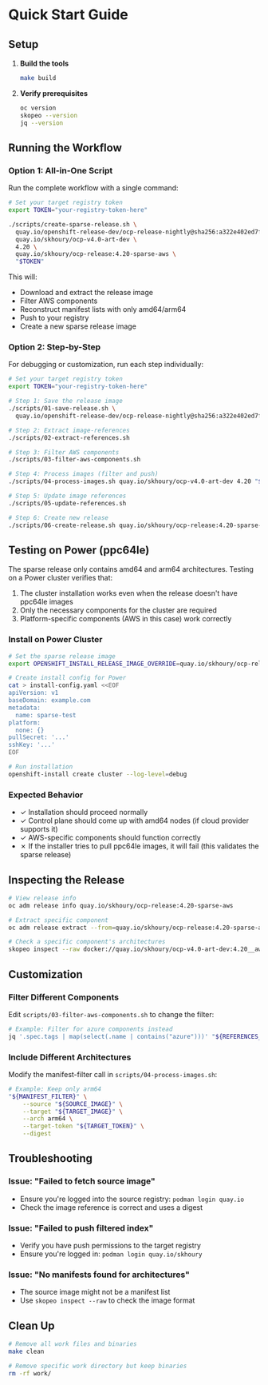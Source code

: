 # Quick Start Guide

## Setup

1. **Build the tools**
   ```bash
   make build
   ```

2. **Verify prerequisites**
   ```bash
   oc version
   skopeo --version
   jq --version
   ```

## Running the Workflow

### Option 1: All-in-One Script

Run the complete workflow with a single command:

```bash
# Set your target registry token
export TOKEN="your-registry-token-here"

./scripts/create-sparse-release.sh \
  quay.io/openshift-release-dev/ocp-release-nightly@sha256:a322e402ed7f31877ee1dfc2d2f989265ad10a32f4384a305a67806c6e9a1017 \
  quay.io/skhoury/ocp-v4.0-art-dev \
  4.20 \
  quay.io/skhoury/ocp-release:4.20-sparse-aws \
  "$TOKEN"
```

This will:
- Download and extract the release image
- Filter AWS components
- Reconstruct manifest lists with only amd64/arm64
- Push to your registry
- Create a new sparse release image

### Option 2: Step-by-Step

For debugging or customization, run each step individually:

```bash
# Set your target registry token
export TOKEN="your-registry-token-here"

# Step 1: Save the release image
./scripts/01-save-release.sh \
  quay.io/openshift-release-dev/ocp-release-nightly@sha256:a322e402ed7f31877ee1dfc2d2f989265ad10a32f4384a305a67806c6e9a1017

# Step 2: Extract image-references
./scripts/02-extract-references.sh

# Step 3: Filter AWS components
./scripts/03-filter-aws-components.sh

# Step 4: Process images (filter and push)
./scripts/04-process-images.sh quay.io/skhoury/ocp-v4.0-art-dev 4.20 "$TOKEN"

# Step 5: Update image references
./scripts/05-update-references.sh

# Step 6: Create new release
./scripts/06-create-release.sh quay.io/skhoury/ocp-release:4.20-sparse-aws
```

## Testing on Power (ppc64le)

The sparse release only contains amd64 and arm64 architectures. Testing on a Power cluster verifies that:

1. The cluster installation works even when the release doesn't have ppc64le images
2. Only the necessary components for the cluster are required
3. Platform-specific components (AWS in this case) work correctly

### Install on Power Cluster

```bash
# Set the sparse release image
export OPENSHIFT_INSTALL_RELEASE_IMAGE_OVERRIDE=quay.io/skhoury/ocp-release:4.20-sparse-aws

# Create install config for Power
cat > install-config.yaml <<EOF
apiVersion: v1
baseDomain: example.com
metadata:
  name: sparse-test
platform:
  none: {}
pullSecret: '...'
sshKey: '...'
EOF

# Run installation
openshift-install create cluster --log-level=debug
```

### Expected Behavior

- ✓ Installation should proceed normally
- ✓ Control plane should come up with amd64 nodes (if cloud provider supports it)
- ✓ AWS-specific components should function correctly
- ✗ If the installer tries to pull ppc64le images, it will fail (this validates the sparse release)

## Inspecting the Release

```bash
# View release info
oc adm release info quay.io/skhoury/ocp-release:4.20-sparse-aws

# Extract specific component
oc adm release extract --from=quay.io/skhoury/ocp-release:4.20-sparse-aws

# Check a specific component's architectures
skopeo inspect --raw docker://quay.io/skhoury/ocp-v4.0-art-dev:4.20__aws-ebs-csi-driver | jq .
```

## Customization

### Filter Different Components

Edit `scripts/03-filter-aws-components.sh` to change the filter:

```bash
# Example: Filter for azure components instead
jq '.spec.tags | map(select(.name | contains("azure")))' "${REFERENCES_FILE}" > "${AZURE_COMPONENTS_FILE}"
```

### Include Different Architectures

Modify the manifest-filter call in `scripts/04-process-images.sh`:

```bash
# Example: Keep only arm64
"${MANIFEST_FILTER}" \
    --source "${SOURCE_IMAGE}" \
    --target "${TARGET_IMAGE}" \
    --arch arm64 \
    --target-token "${TARGET_TOKEN}" \
    --digest
```

## Troubleshooting

### Issue: "Failed to fetch source image"
- Ensure you're logged into the source registry: `podman login quay.io`
- Check the image reference is correct and uses a digest

### Issue: "Failed to push filtered index"
- Verify you have push permissions to the target registry
- Ensure you're logged in: `podman login quay.io/skhoury`

### Issue: "No manifests found for architectures"
- The source image might not be a manifest list
- Use `skopeo inspect --raw` to check the image format

## Clean Up

```bash
# Remove all work files and binaries
make clean

# Remove specific work directory but keep binaries
rm -rf work/
```
